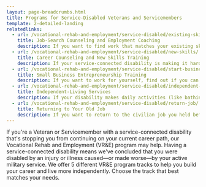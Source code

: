 ```yaml
---
layout: page-breadcrumbs.html
title: Programs for Service-Disabled Veterans and Servicemembers
template: 2-detailed-landing
relatedlinks:
  - url: /vocational-rehab-and-employment/service-disabled/existing-skills/
    title: Job-Search Counseling and Employment Coaching
    description: If you want to find work that matches your existing skills, find out if you can get help finding a job and settling into your new workplace.
  - url: /vocational-rehab-and-employment/service-disabled/new-skills/
    title: Career Counseling and New Skills Training
    description: If your service-connected disability is making it hard for you to work in your current field, find out if you can get counseling and training to help you move into a field that better suits your abilities.
  - url: /vocational-rehab-and-employment/service-disabled/start-business/
    title: Small Business Entrepreneurship Training
    description: If you want to work for yourself, find out if you can get help to start your own business.
  - url: /vocational-rehab-and-employment/service-disabled/independent-living/
    title: Independent-Living Services
    description: If your disability makes daily activities (like bathing, dressing, or getting around) hard, find out if you can get help to live more independently while you look for work.
  - url: /vocational-rehab-and-employment/service-disabled/return-job/
    title: Returning to Your Old Job
    description: If you want to return to the civilian job you held before activating, you have a right to do so. Find out if you can get help with this process.
---
```


<div class="va-introtext">

If you're a Veteran or Servicemember with a service-connected disability that's stopping you from continuing on your current career path, our Vocational Rehab and Employment (VR&amp;E) program may help. Having a service-connected disability means we've concluded that you were disabled by an injury or illness caused—or made worse—by your active military service. We offer 5 different VR&amp;E program tracks to help you build your career and live more independently. Choose the track that best matches your needs.

</div>